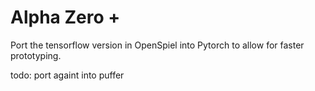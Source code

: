 # Alpha Zero + 

Port the tensorflow version in OpenSpiel into Pytorch to allow for faster prototyping.

todo: port againt into puffer


